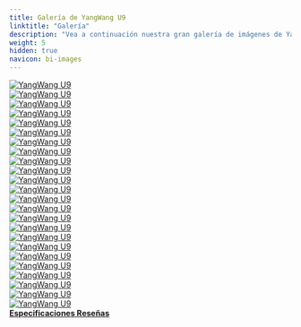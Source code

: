 ```yaml
---
title: Galería de YangWang U9
linktitle: "Galería"
description: "Vea a continuación nuestra gran galería de imágenes de YangWang U9. Haga clic en las imágenes para versiones en alta resolución."
weight: 5
hidden: true
navicon: bi-images
---
```

<!-- markdownlint-disable MD033 -->
<div class="row" id ="my-gallery">
	<div class="pswp-grid-item col-6 col-md-4">
		<a href="https://media.evkx.net/multimedia/models/yangwang/u9/u9/doors_1.jpg"
data-pswp-src="https://media.evkx.net/multimedia/models/yangwang/u9/u9/doors_1.jpg"
data-pswp-width="3000"
data-pswp-height="1562" 
target="_blank">
			<img src="https://media.evkx.net/multimedia/models/yangwang/u9/u9/doors_1_xst.jpg" alt="YangWang U9" class="img-fluid " />
		</a>
	</div>
	<div class="pswp-grid-item col-6 col-md-4">
		<a href="https://media.evkx.net/multimedia/models/yangwang/u9/u9/exterior_1.jpg"
data-pswp-src="https://media.evkx.net/multimedia/models/yangwang/u9/u9/exterior_1.jpg"
data-pswp-width="3000"
data-pswp-height="1562" 
target="_blank">
			<img src="https://media.evkx.net/multimedia/models/yangwang/u9/u9/exterior_1_xst.jpg" alt="YangWang U9" class="img-fluid " />
		</a>
	</div>
	<div class="pswp-grid-item col-6 col-md-4">
		<a href="https://media.evkx.net/multimedia/models/yangwang/u9/u9/exterior_10.jpg"
data-pswp-src="https://media.evkx.net/multimedia/models/yangwang/u9/u9/exterior_10.jpg"
data-pswp-width="3000"
data-pswp-height="2250" 
target="_blank">
			<img src="https://media.evkx.net/multimedia/models/yangwang/u9/u9/exterior_10_xst.jpg" alt="YangWang U9" class="img-fluid " />
		</a>
	</div>
	<div class="pswp-grid-item col-6 col-md-4">
		<a href="https://media.evkx.net/multimedia/models/yangwang/u9/u9/exterior_11.jpg"
data-pswp-src="https://media.evkx.net/multimedia/models/yangwang/u9/u9/exterior_11.jpg"
data-pswp-width="1687"
data-pswp-height="895" 
target="_blank">
			<img src="https://media.evkx.net/multimedia/models/yangwang/u9/u9/exterior_11_xst.jpg" alt="YangWang U9" class="img-fluid " />
		</a>
	</div>
	<div class="pswp-grid-item col-6 col-md-4">
		<a href="https://media.evkx.net/multimedia/models/yangwang/u9/u9/exterior_12.jpg"
data-pswp-src="https://media.evkx.net/multimedia/models/yangwang/u9/u9/exterior_12.jpg"
data-pswp-width="1995"
data-pswp-height="973" 
target="_blank">
			<img src="https://media.evkx.net/multimedia/models/yangwang/u9/u9/exterior_12_xst.jpg" alt="YangWang U9" class="img-fluid " />
		</a>
	</div>
	<div class="pswp-grid-item col-6 col-md-4">
		<a href="https://media.evkx.net/multimedia/models/yangwang/u9/u9/exterior_13.jpg"
data-pswp-src="https://media.evkx.net/multimedia/models/yangwang/u9/u9/exterior_13.jpg"
data-pswp-width="1634"
data-pswp-height="1020" 
target="_blank">
			<img src="https://media.evkx.net/multimedia/models/yangwang/u9/u9/exterior_13_xst.jpg" alt="YangWang U9" class="img-fluid " />
		</a>
	</div>
	<div class="pswp-grid-item col-6 col-md-4">
		<a href="https://media.evkx.net/multimedia/models/yangwang/u9/u9/exterior_14.jpg"
data-pswp-src="https://media.evkx.net/multimedia/models/yangwang/u9/u9/exterior_14.jpg"
data-pswp-width="1636"
data-pswp-height="932" 
target="_blank">
			<img src="https://media.evkx.net/multimedia/models/yangwang/u9/u9/exterior_14_xst.jpg" alt="YangWang U9" class="img-fluid " />
		</a>
	</div>
	<div class="pswp-grid-item col-6 col-md-4">
		<a href="https://media.evkx.net/multimedia/models/yangwang/u9/u9/exterior_15.jpg"
data-pswp-src="https://media.evkx.net/multimedia/models/yangwang/u9/u9/exterior_15.jpg"
data-pswp-width="3000"
data-pswp-height="1164" 
target="_blank">
			<img src="https://media.evkx.net/multimedia/models/yangwang/u9/u9/exterior_15_xst.jpg" alt="YangWang U9" class="img-fluid " />
		</a>
	</div>
	<div class="pswp-grid-item col-6 col-md-4">
		<a href="https://media.evkx.net/multimedia/models/yangwang/u9/u9/exterior_16.jpg"
data-pswp-src="https://media.evkx.net/multimedia/models/yangwang/u9/u9/exterior_16.jpg"
data-pswp-width="1053"
data-pswp-height="609" 
target="_blank">
			<img src="https://media.evkx.net/multimedia/models/yangwang/u9/u9/exterior_16_xst.jpg" alt="YangWang U9" class="img-fluid " />
		</a>
	</div>
	<div class="pswp-grid-item col-6 col-md-4">
		<a href="https://media.evkx.net/multimedia/models/yangwang/u9/u9/exterior_2.jpg"
data-pswp-src="https://media.evkx.net/multimedia/models/yangwang/u9/u9/exterior_2.jpg"
data-pswp-width="3000"
data-pswp-height="1562" 
target="_blank">
			<img src="https://media.evkx.net/multimedia/models/yangwang/u9/u9/exterior_2_xst.jpg" alt="YangWang U9" class="img-fluid " />
		</a>
	</div>
	<div class="pswp-grid-item col-6 col-md-4">
		<a href="https://media.evkx.net/multimedia/models/yangwang/u9/u9/exterior_3.jpg"
data-pswp-src="https://media.evkx.net/multimedia/models/yangwang/u9/u9/exterior_3.jpg"
data-pswp-width="3000"
data-pswp-height="1562" 
target="_blank">
			<img src="https://media.evkx.net/multimedia/models/yangwang/u9/u9/exterior_3_xst.jpg" alt="YangWang U9" class="img-fluid " />
		</a>
	</div>
	<div class="pswp-grid-item col-6 col-md-4">
		<a href="https://media.evkx.net/multimedia/models/yangwang/u9/u9/exterior_4.jpg"
data-pswp-src="https://media.evkx.net/multimedia/models/yangwang/u9/u9/exterior_4.jpg"
data-pswp-width="3000"
data-pswp-height="1562" 
target="_blank">
			<img src="https://media.evkx.net/multimedia/models/yangwang/u9/u9/exterior_4_xst.jpg" alt="YangWang U9" class="img-fluid " />
		</a>
	</div>
	<div class="pswp-grid-item col-6 col-md-4">
		<a href="https://media.evkx.net/multimedia/models/yangwang/u9/u9/exterior_5.jpg"
data-pswp-src="https://media.evkx.net/multimedia/models/yangwang/u9/u9/exterior_5.jpg"
data-pswp-width="1920"
data-pswp-height="1440" 
target="_blank">
			<img src="https://media.evkx.net/multimedia/models/yangwang/u9/u9/exterior_5_xst.jpg" alt="YangWang U9" class="img-fluid " />
		</a>
	</div>
	<div class="pswp-grid-item col-6 col-md-4">
		<a href="https://media.evkx.net/multimedia/models/yangwang/u9/u9/exterior_6.jpg"
data-pswp-src="https://media.evkx.net/multimedia/models/yangwang/u9/u9/exterior_6.jpg"
data-pswp-width="1920"
data-pswp-height="1440" 
target="_blank">
			<img src="https://media.evkx.net/multimedia/models/yangwang/u9/u9/exterior_6_xst.jpg" alt="YangWang U9" class="img-fluid " />
		</a>
	</div>
	<div class="pswp-grid-item col-6 col-md-4">
		<a href="https://media.evkx.net/multimedia/models/yangwang/u9/u9/exterior_7.jpg"
data-pswp-src="https://media.evkx.net/multimedia/models/yangwang/u9/u9/exterior_7.jpg"
data-pswp-width="3000"
data-pswp-height="1562" 
target="_blank">
			<img src="https://media.evkx.net/multimedia/models/yangwang/u9/u9/exterior_7_xst.jpg" alt="YangWang U9" class="img-fluid " />
		</a>
	</div>
	<div class="pswp-grid-item col-6 col-md-4">
		<a href="https://media.evkx.net/multimedia/models/yangwang/u9/u9/exterior_8.jpg"
data-pswp-src="https://media.evkx.net/multimedia/models/yangwang/u9/u9/exterior_8.jpg"
data-pswp-width="3000"
data-pswp-height="1562" 
target="_blank">
			<img src="https://media.evkx.net/multimedia/models/yangwang/u9/u9/exterior_8_xst.jpg" alt="YangWang U9" class="img-fluid " />
		</a>
	</div>
	<div class="pswp-grid-item col-6 col-md-4">
		<a href="https://media.evkx.net/multimedia/models/yangwang/u9/u9/exterior_9.jpg"
data-pswp-src="https://media.evkx.net/multimedia/models/yangwang/u9/u9/exterior_9.jpg"
data-pswp-width="3000"
data-pswp-height="2250" 
target="_blank">
			<img src="https://media.evkx.net/multimedia/models/yangwang/u9/u9/exterior_9_xst.jpg" alt="YangWang U9" class="img-fluid " />
		</a>
	</div>
	<div class="pswp-grid-item col-6 col-md-4">
		<a href="https://media.evkx.net/multimedia/models/yangwang/u9/u9/headlights_1.jpg"
data-pswp-src="https://media.evkx.net/multimedia/models/yangwang/u9/u9/headlights_1.jpg"
data-pswp-width="3000"
data-pswp-height="2250" 
target="_blank">
			<img src="https://media.evkx.net/multimedia/models/yangwang/u9/u9/headlights_1_xst.jpg" alt="YangWang U9" class="img-fluid " />
		</a>
	</div>
	<div class="pswp-grid-item col-6 col-md-4">
		<a href="https://media.evkx.net/multimedia/models/yangwang/u9/u9/main_1.jpg"
data-pswp-src="https://media.evkx.net/multimedia/models/yangwang/u9/u9/main_1.jpg"
data-pswp-width="3000"
data-pswp-height="1562" 
target="_blank">
			<img src="https://media.evkx.net/multimedia/models/yangwang/u9/u9/main_1_xst.jpg" alt="YangWang U9" class="img-fluid " />
		</a>
	</div>
	<div class="pswp-grid-item col-6 col-md-4">
		<a href="https://media.evkx.net/multimedia/models/yangwang/u9/u9/screens_1.jpg"
data-pswp-src="https://media.evkx.net/multimedia/models/yangwang/u9/u9/screens_1.jpg"
data-pswp-width="1200"
data-pswp-height="717" 
target="_blank">
			<img src="https://media.evkx.net/multimedia/models/yangwang/u9/u9/screens_1_xst.jpg" alt="YangWang U9" class="img-fluid " />
		</a>
	</div>
	<div class="pswp-grid-item col-6 col-md-4">
		<a href="https://media.evkx.net/multimedia/models/yangwang/u9/u9/screens_2.jpg"
data-pswp-src="https://media.evkx.net/multimedia/models/yangwang/u9/u9/screens_2.jpg"
data-pswp-width="1439"
data-pswp-height="980" 
target="_blank">
			<img src="https://media.evkx.net/multimedia/models/yangwang/u9/u9/screens_2_xst.jpg" alt="YangWang U9" class="img-fluid " />
		</a>
	</div>
	<div class="pswp-grid-item col-6 col-md-4">
		<a href="https://media.evkx.net/multimedia/models/yangwang/u9/u9/screens_3.jpg"
data-pswp-src="https://media.evkx.net/multimedia/models/yangwang/u9/u9/screens_3.jpg"
data-pswp-width="2000"
data-pswp-height="1500" 
target="_blank">
			<img src="https://media.evkx.net/multimedia/models/yangwang/u9/u9/screens_3_xst.jpg" alt="YangWang U9" class="img-fluid " />
		</a>
	</div>
	<div class="pswp-grid-item col-6 col-md-4">
		<a href="https://media.evkx.net/multimedia/models/yangwang/u9/u9/screens_4.jpg"
data-pswp-src="https://media.evkx.net/multimedia/models/yangwang/u9/u9/screens_4.jpg"
data-pswp-width="1471"
data-pswp-height="1103" 
target="_blank">
			<img src="https://media.evkx.net/multimedia/models/yangwang/u9/u9/screens_4_xst.jpg" alt="YangWang U9" class="img-fluid " />
		</a>
	</div>
	<div class="pswp-grid-item col-6 col-md-4">
		<a href="https://media.evkx.net/multimedia/models/yangwang/u9/u9/screens_5.jpg"
data-pswp-src="https://media.evkx.net/multimedia/models/yangwang/u9/u9/screens_5.jpg"
data-pswp-width="1380"
data-pswp-height="1035" 
target="_blank">
			<img src="https://media.evkx.net/multimedia/models/yangwang/u9/u9/screens_5_xst.jpg" alt="YangWang U9" class="img-fluid " />
		</a>
	</div>
</div>
<script type="module">
  import PhotoSwipeLightbox from '/js/photoswipe-lightbox.esm.js';
    const lightbox = new PhotoSwipeLightbox({
       gallery: '#my-gallery',
        children: 'a',
        pswpModule: () => import('/js/photoswipe.esm.js')
    });
lightbox.init();
</script>
<div class="mt-3 mb-3">
<a href="../specifications/" class="text-decoration-none text-black">
<strong><i class="bi-arrow-left"></i> Especificaciones </strong>
</a>
<a href="../reviews/" class="text-decoration-none text-black float-end">
<strong>Reseñas <i class="bi-arrow-right"></i></strong>
</a>
</div>
